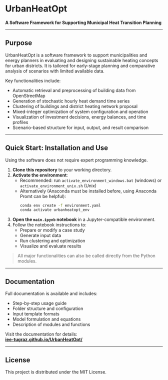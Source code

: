 # UrbanHeatOpt

**A Software Framework for Supporting Municipal Heat Transition Planning**

---

## Purpose

UrbanHeatOpt is a software framework to support municipalities and energy planners in evaluating and designing sustainable heating concepts for urban districts. It is tailored for early-stage planning and comparative analysis of scenarios with limited available data.

Key functionalities include:

- Automatic retrieval and preprocessing of building data from OpenStreetMap
- Generation of stochastic hourly heat demand time series
- Clustering of buildings and district heating network proposal
- Mixed-integer optimization of system configuration and operation
- Visualization of investment decisions, energy balances, and time profiles
- Scenario-based structure for input, output, and result comparison

---

## Quick Start: Installation and Use

Using the software does not require expert programming knowledge.

1. **Clone this repository** to your working directory.
2. **Activate the environment**:
   - Recommended: run `activate_environment_windows.bat` (windows) or `activate_environment_unix.sh` (Unix)
   - Alternatively (Anaconda must be installed before, using Anaconda Promt can be helpful):
     ```bash
     conda env create -f environment.yaml
     conda activate urbanheatopt_env
     ```
3. **Open the `main.ipynb` notebook** in a Jupyter-compatible environment.
4. Follow the notebook instructions to:
   - Prepare or modify a case study
   - Generate input data
   - Run clustering and optimization
   - Visualize and evaluate results

> All major functionalities can also be called directly from the Python modules.

---

## Documentation

Full documentation is available and includes:

- Step-by-step usage guide
- Folder structure and configuration
- Input template formats
- Model formulation and equations
- Description of modules and functions

Visit the documentation for details:  
**[iee-tugraz.github.io/UrbanHeatOpt/](https://iee-tugraz.github.io/UrbanHeatOpt/)**

---

## License

This project is distributed under the MIT License.
